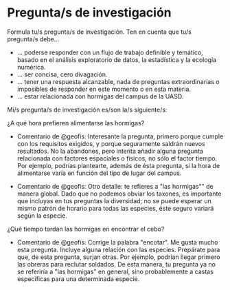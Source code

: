 # Pregunta/s de investigación

Formula tu/s pregunta/s de investigación. Ten en cuenta que tu/s pregunta/s debe...

* ... poderse responder con un flujo de trabajo definible y temático, basado en el análisis exploratorio de datos, la estadística y la ecología numérica.
* ... ser concisa, cero divagación.
* ... tener una respuesta alcanzable, nada de preguntas extraordinarias o imposibles de responder en este momento o en esta materia.
* ... estar relacionada con hormigas del campus de la UASD.

Mi/s pregunta/s de investigación es/son la/s siguiente/s:

¿A qué hora prefieren alimentarse las hormigas?

* Comentario de @geofis: Interesante la pregunta, primero porque cumple con los requisitos exigidos, y porque seguramente saldrán nuevos resultados. No la abandones, pero intenta añadir alguna pregunta relacionada con factores espaciales o físicos, no sólo el factor tiempo. Por ejemplo, podrías plantearte, además de ésta pregunta, si la hora de alimentarse varía en función del tipo de lugar del campus.


* Comentario de @geofis: Otro detalle: te refieres a "las hormigas"" de manera global. Dado que no podemos obviar los taxones, es importante que incluyas en tus preguntas la diversidad; no se puede esperar un mismo patrón de horario para todas las especies, éste seguro variará según la especie.

¿Qué tiempo tardan las hormigas en encontrar el cebo?

* Comentario de @geofis: Corrige la palabra "encotar". Me gusta mucho esta pregunta. Incluye alguna relación con las especies. Prepárate para que, de esta pregunta, surjan otras. Por ejemplo, podrían llegar primero las obreras para reclutar soldados. De esta manera, tu pregunta ya no se referiría a "las hormigas" en general, sino probablemente a castas específicas para una determinada especie.
